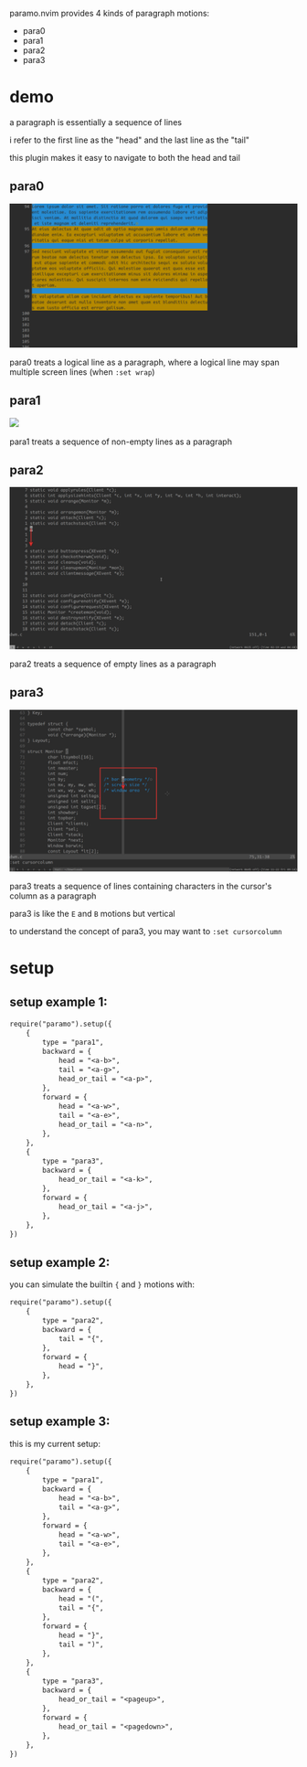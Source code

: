 paramo.nvim provides 4 kinds of paragraph motions:

- para0
- para1
- para2
- para3

# demo

a paragraph is essentially a sequence of lines

i refer to the first line as the "head" and the last line as the "tail"

this plugin makes it easy to navigate to both the head and tail

## para0

![](assets/para0.png)

para0 treats a logical line as a paragraph, where a logical line may span multiple screen lines (when `:set wrap`)

## para1

![](assets/para1.png)

para1 treats a sequence of non-empty lines as a paragraph

## para2

![](assets/para2.png)

para2 treats a sequence of empty lines as a paragraph

## para3

![](assets/para3.png)

para3 treats a sequence of lines containing characters in the cursor's column as a paragraph

para3 is like the `E` and `B` motions but vertical

to understand the concept of para3, you may want to `:set cursorcolumn`

# setup

## setup example 1:

```
require("paramo").setup({
	{
		type = "para1",
		backward = {
			head = "<a-b>",
			tail = "<a-g>",
			head_or_tail = "<a-p>",
		},
		forward = {
			head = "<a-w>",
			tail = "<a-e>",
			head_or_tail = "<a-n>",
		},
	},
	{
		type = "para3",
		backward = {
			head_or_tail = "<a-k>",
		},
		forward = {
			head_or_tail = "<a-j>",
		},
	},
})
```

## setup example 2:

you can simulate the builtin `{` and `}` motions with:

```
require("paramo").setup({
	{
		type = "para2",
		backward = {
			tail = "{",
		},
		forward = {
			head = "}",
		},
	},
})
```

## setup example 3:

this is my current setup:

```
require("paramo").setup({
	{
		type = "para1",
		backward = {
			head = "<a-b>",
			tail = "<a-g>",
		},
		forward = {
			head = "<a-w>",
			tail = "<a-e>",
		},
	},
	{
		type = "para2",
		backward = {
			head = "(",
			tail = "{",
		},
		forward = {
			head = "}",
			tail = ")",
		},
	},
	{
		type = "para3",
		backward = {
			head_or_tail = "<pageup>",
		},
		forward = {
			head_or_tail = "<pagedown>",
		},
	},
})
```
